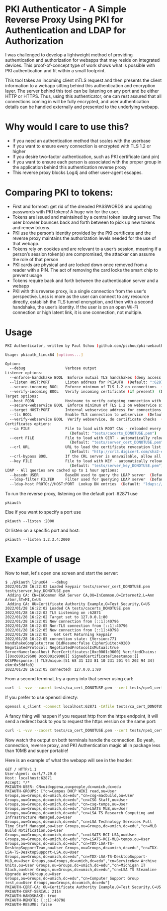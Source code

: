 # PKI Authenticator - A Simple Reverse Proxy Using PKI for Authentication and LDAP for Authorization

I was challenged to develop a lightweight method of providing authentication
and authorization for webapps that may reside on integrated devices.  This
proof-of-concept type of work shows what is possible with PKI authentication
and fit within a small footprint.

This tool takes an incoming client mTLS request and then presents the client
information to a webapp sitting behind this authentication and encryption
layer.  The server behind this tool can be listening on any port and be either
HTTP or HTTPS.  Thus, using this authenticator, one can rest assured that all
connections coming in will be fully encrypted, and user authentication details
can be handled externally and presented to the underlying webapp.

# Why would I care to use this?
* If you need an authentication method that scales with the userbase
* If you want to ensure every connection is encrypted with TLS 1.2 or higher
* If you desire two-factor authentication, such as PKI certificate (and pin)
* If you want to ensure each person is associated with the proper group in the
  application behind this authentication reverse proxy
* This reverse proxy blocks Log4j and other user-agent escapes.

# Comparing PKI to tokens:
* First and formost: get rid of the dreaded PASSWORDS and updating passwords
  with PKI tokens!  A huge win for the user.
* Tokens are issued and maintained by a central token issuing server.  The user
  browser bounces back and forth between to pick up new tokens and renew tokens.
* PKI use the person’s identity provided by the PKI certificate and the reverse
  proxy maintains the authorization levels needed for the use of that webapp.
* Tokens rely on cookies and are relevant to a user’s session, meaning if a
  person’s session token(s) are compromised, the attacker can assume the role of
that person
* PKI cards are physical and are locked down once removed from a reader with a
  PIN.  The act of removing the card locks the smart chip to prevent usage
* Tokens require back and forth between the authentication server and a webapp
* PKI with this reverse proxy, is a single connection from the user’s
  perspective.  Less is more as the user can connect to any resource directly,
establish the TLS tunnel encryption, and then with a second handshake, the
user’s identity.  If the user is on an open Wi-Fi connection or high latent
link, it is one connection, not multiple.



# Usage
```bash
PKI Authenticator, written by Paul Schou (github.com/pschou/pki-webauth) in January 2022

Usage: pkiauth_linux64 [options...]

Option:
  --debug                  Verbose output
Listener options:
  --enforce-handshake BOOL  Enforce mutual TLS handshakes (deny access if none is presented)  (Default: false)
  --listen HOST:PORT       Listen address for PKIAUTH  (Default: ":62871")
  --secure-incoming BOOL   Enforce minimum of TLS 1.2 on connections  (Default: true)
  --verify-incoming BOOL   Verify incoming certificate (if present)  (Default: true)
Target options:
  --host FQDN              Hostname to verify outgoing connection with  (Default: "")
  --secure-webservice BOOL  Enforce minimum of TLS 1.2 on webservice side  (Default: true)
  --target HOST:PORT       Internal webservice address for connections  (Default: "127.0.0.1:80")
  --tls BOOL               Enable TLS connection to webservice  (Default: false)
  --verify-webservice BOOL  Verify webservice, do certificate checks  (Default: true)
Certificates options:
  --ca FILE                File to load with ROOT CAs - reloaded every 15 minutes by adding any new entries
                             (Default: "tests/cacerts_DONOTUSE.pem")
  --cert FILE              File to load with CERT - automatically reloaded every 15 minutes
                             (Default: "tests/server_cert_DONOTUSE.pem")
  --crl URL                URL to load the certificate revocation list from - reloads when expired
                             (Default: "http://crl3.digicert.com/sha2-ev-server-g1.crl")
  --crl-bypass BOOL        If the CRL server is unavailable, allow all  (Default: false)
  --key FILE               File to load with KEY - automatically reloaded every 15 minutes
                             (Default: "tests/server_key_DONOTUSE.pem")
LDAP - All queries are cached up to 1 hour options:
  --basedn USER            BaseDN used to query the LDAP server  (Default: "dc=umich,dc=edu")
  --ldap-filter FILTER     Filter used for querying LDAP server  (Default: "(member={CN})")
  --ldap-host PROTO://HOST:PORT  Lookup DN entries  (Default: "ldaps://ldap.itd.umich.edu:636")
```

To run the reverse proxy, listening on the default port :62871 use
```
pkiauth
```

Else if you want to specify a port use
```
pkiauth --listen :2000
```

Or listen on a specific port and host:
```
pkiauth --listen 1.2.3.4:2000
```

# Example of usage

Now to test, let's open one screen and start the server:
```
$ ./pkiauth_linux64  --debug
2022/01/28 16:22:02 Loaded keypair tests/server_cert_DONOTUSE.pem tests/server_key_DONOTUSE.pem
 Adding CA: CN=InCommon RSA Server CA,OU=InCommon,O=Internet2,L=Ann Arbor,ST=MI,C=US
 Adding CA: OU=Certificate Authority Example,O=Test Security,C=US
2022/01/28 16:22:02 Loaded CA tests/cacerts_DONOTUSE.pem
2022/01/28 16:22:02 TLS Listening on :62871
2022/01/28 16:22:02 Target set to 127.0.0.1:80
2022/01/28 16:22:05 New connection from [::1]:40796
2022/01/28 16:22:05 Non-TLS connection from [::1]:40796
2022/01/28 16:22:05 New connection from [::1]:40798
2022/01/28 16:22:05   Get Cert Returning keypair
2022/01/28 16:22:05 connection state: {Version:771 HandshakeComplete:true DidResume:false CipherSuite:49200 NegotiatedProtocol: NegotiatedProtocolIsMutual:true ServerName:localhost PeerCertificates:[0xc0001c9600] VerifiedChains:[[0xc0001c9600 0xc0001c9080]] SignedCertificateTimestamps:[] OCSPResponse:[] TLSUnique:[51 68 31 123 81 10 231 201 94 202 94 34] ekm:0x5ddfa0}
2022/01/28 16:22:05 connected! 127.0.0.1:80
```

From a second terminal, try a query into that server using curl:
```bash
curl -L -vvv --cacert tests/ca_cert_DONOTUSE.pem --cert tests/npe1_cert_DONOTUSE.pem --key tests/npe1_key_DONOTUSE.pem https://localhost:62871
```

If you prefer to use openssl directy:
```bash
openssl s_client -connect localhost:62871 -CAfile tests/ca_cert_DONOTUSE.pem -cert tests/npe1_cert_DONOTUSE.pem -key tests/npe1_key_DONOTUSE.pem
```

A fancy thing will happen if you request http from the https endpoint, it will send a redirect back to you to request the https version on the same port:
```bash
curl -L -vvv --cacert tests/ca_cert_DONOTUSE.pem --cert tests/npe1_cert_DONOTUSE.pem --key tests/npe1_key_DONOTUSE.pem http://localhost:62871
```

Now watch the output on both terminals handle the connection.  Bo yeah, connection, reverse proxy, and PKI Authentication magic all in package less than 10MB and super portable!


Here is an example of what the webapp will see in the header:
```
GET / HTTP/1.1
User-Agent: curl/7.29.0
Host: localhost:62871
Accept: */*
PKIAUTH-USER: CN=uid=ppena,ou=people,dc=umich,dc=edu
PKIAUTH-GROUPS: ["cn=Campus DHCP WIKI read,ou=User Groups,ou=Groups,dc=umich,dc=edu","cn=csg-macbuild,ou=User Groups,ou=Groups,dc=umich,dc=edu","cn=CSG Staff,ou=User Groups,ou=Groups,dc=umich,dc=edu","cn=csg-temps,ou=User Groups,ou=Groups,dc=umich,dc=edu","cn=LSATS MLB,ou=User Groups,ou=Groups,dc=umich,dc=edu","cn=LSA TS Research Computing and Infrastructure Managed,ou=User Groups,ou=Groups,dc=umich,dc=edu","cn=LSA Technology Services Full Time Staff Managed,ou=User Groups,ou=Groups,dc=umich,dc=edu","cn=MLB Build Notification,ou=User Groups,ou=Groups,dc=umich,dc=edu","cn=LSATS-RCI-LSA,ou=User Groups,ou=Groups,dc=umich,dc=edu","cn=LSATS-RCI-MLB-temps,ou=User Groups,ou=Groups,dc=umich,dc=edu","cn=TDX-LSA-TS-DesktopSupportTeam,ou=User Groups,ou=Groups,dc=umich,dc=edu","cn=TDX-LSA-TS-DesktopSupport-LSA,ou=User Groups,ou=Groups,dc=umich,dc=edu","cn=TDX-LSA-TS-DesktopSupport-MLB,ou=User Groups,ou=Groups,dc=umich,dc=edu","cn=ServiceNow Archive Units,ou=User Groups,ou=Groups,dc=umich,dc=edu","cn=Michigan IT Slack,ou=User Groups,ou=Groups,dc=umich,dc=edu","cn=LSA TS Steamline Upgrade WorkGroup,ou=User Groups,ou=Groups,dc=umich,dc=edu","cn=Computer Support Group test,ou=User Groups,ou=Groups,dc=umich,dc=edu"]
PKIAUTH-CERT-CA: OU=Certificate Authority Example,O=Test Security,C=US
PKIAUTH-CERT-SERIAL: 2114
PKIAUTH-HANDSHAKE: true
PKIAUTH-REMOTE: [::1]:40798
PKIAUTH-RESUME: false
```
